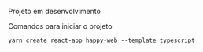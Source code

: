 Projeto em desenvolvimento

Comandos para iniciar o projeto

```
yarn create react-app happy-web --template typescript


```